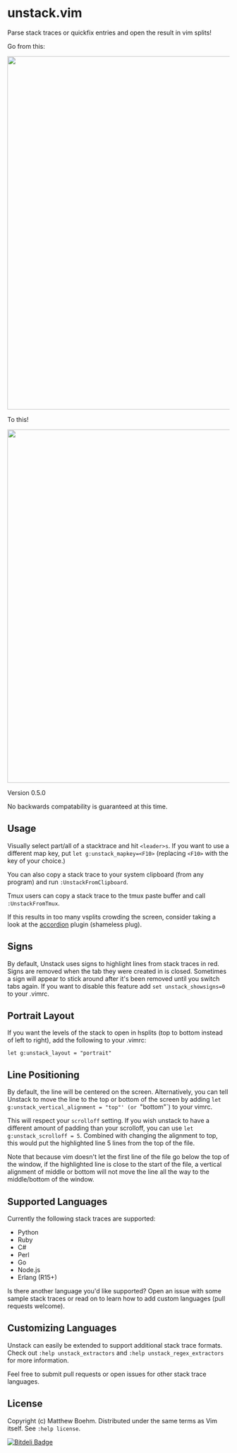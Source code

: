 unstack.vim
=============

Parse stack traces or quickfix entries and open the result in vim splits!

Go from this:

<img src="http://i.imgur.com/DgXSAkq.png" width="800"/>

To this!

<img src="http://i.imgur.com/Q31wohX.png" width="800"/>

Version 0.5.0

No backwards compatability is guaranteed at this time.

Usage
-----
Visually select part/all of a stacktrace and hit `<leader>s`. If you want to use a different map key, put `let g:unstack_mapkey=<F10>` (replacing `<F10>` with the key of your choice.)

You can also copy a stack trace to your system clipboard (from any program) and run `:UnstackFromClipboard`.

Tmux users can copy a stack trace to the tmux paste buffer and call `:UnstackFromTmux`.

If this results in too many vsplits crowding the screen, consider taking a look at the [accordion](https://github.com/mattboehm/vim-accordion) plugin (shameless plug).

Signs
-----
By default, Unstack uses signs to highlight lines from stack traces in red. Signs are removed when the tab they were created in is closed. Sometimes a sign will appear to stick around after it's been removed until you switch tabs again. If you want to disable this feature add `set unstack_showsigns=0` to your .vimrc.

Portrait Layout
---------------
If you want the levels of the stack to open in hsplits (top to bottom instead of left to right), add the following to your .vimrc:

    let g:unstack_layout = "portrait"

Line Positioning
----------------
By default, the line will be centered on the screen. Alternatively, you can tell Unstack to move the line to the top or bottom of the screen by adding `let g:unstack_vertical_alignment = "top"' (or `"bottom"`) to your vimrc.

This will respect your `scrolloff` setting. If you wish unstack to have a different amount of padding than your scrolloff, you can use `let g:unstack_scrolloff = 5`. Combined with changing the alignment to top, this would put the highlighted line 5 lines from the top of the file.

Note that because vim doesn't let the first line of the file go below the top of the window, if the highlighted line is close to the start of the file, a vertical alignment of middle or bottom will not move the line all the way to the middle/bottom of the window.

Supported Languages
-------------------
Currently the following stack traces are supported:

* Python
* Ruby
* C#
* Perl
* Go
* Node.js
* Erlang (R15+)

Is there another language you'd like supported? Open an issue with some sample stack traces or read on to learn how to add custom languages (pull requests welcome).

Customizing Languages
---------------------
Unstack can easily be extended to support additional stack trace formats. Check out `:help unstack_extractors` and `:help unstack_regex_extractors` for more information.

Feel free to submit pull requests or open issues for other stack trace languages.

License
-------
Copyright (c) Matthew Boehm.  Distributed under the same terms as Vim itself.
See `:help license`.


[![Bitdeli Badge](https://d2weczhvl823v0.cloudfront.net/mattboehm/vim-unstack/trend.png)](https://bitdeli.com/free "Bitdeli Badge")

